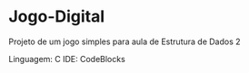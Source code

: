 # Jogo-Digital
Projeto de um jogo simples para aula de Estrutura de Dados 2

Linguagem: C
IDE: CodeBlocks
